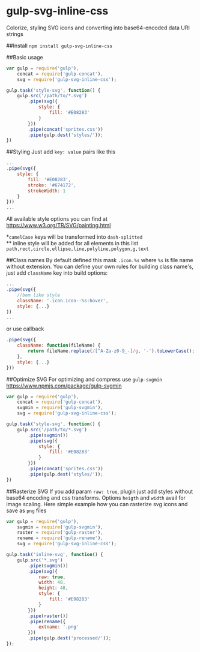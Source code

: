 # gulp-svg-inline-css

Colorize, styling SVG icons and converting into base64-encoded data URI strings

##Install
```npm install gulp-svg-inline-css```

##Basic usage
```js
var gulp = require('gulp'),
	concat = require('gulp-concat'),
	svg = require('gulp-svg-inline-css');

gulp.task('style-svg', function() {
	gulp.src('/path/to/*.svg')
		.pipe(svg({
			style: {
				fill: '#E08283'
			}
		}))
		.pipe(concat('sprites.css'))
		.pipe(gulp.dest('styles/'));
})
```

##Styling
Just add ```key: value``` pairs like this
```js
...
.pipe(svg({
	style: {
		fill: '#E08283',
		stroke: '#674172',
		strokeWidth: 1
	}
}))
...
```
All available style options you can find at https://www.w3.org/TR/SVG/painting.html

\*```camelCase``` keys will be transformed into ```dash-splitted```<br>
\** inline style will be added for all elements in this list  ```path,rect,circle,ellipse,line,polyline,polygon,g,text```

##Class names
By default defined this mask ```.icon.%s``` where ```%s``` is file name without extension.
You can define your own rules for building class name's, just add ```className``` key into build options: 
```js
...
.pipe(svg({
	//bem like style
	className: '.icon.icon--%s:hover',
	style: {...}
))
...
```
or use callback
```js
.pipe(svg({
	className: function(fileName) {
		return fileName.replace(/[^A-Za-z0-9_-]/g, '-').toLowerCase();
	},
	style: {...}
}))
```

##Optimize SVG
For optimizing and compress use ```gulp-svgmin```  https://www.npmjs.com/package/gulp-svgmin
```js
var gulp = require('gulp'),
	concat = require('gulp-concat'),
	svgmin = require('gulp-svgmin'),
	svg = require('gulp-svg-inline-css');

gulp.task('style-svg', function() {
	gulp.src('/path/to/*.svg')
		.pipe(svgmin())
		.pipe(svg({
			style: {
				fill: '#E08283'
			}
		}))
		.pipe(concat('sprites.css'))
		.pipe(gulp.dest('styles/'));
})
```

##Rasterize SVG
If you add param `raw: true`, plugin just add styles without base64 encoding and css transforms.
Options `heigth` and `width` avail for image scaling.
Here simple example how you can rasterize svg icons and save as `png` files
```js
var gulp = require('gulp'),
	svgmin = require('gulp-svgmin'),
	raster = require('gulp-raster'),
	rename = require('gulp-rename'),
	svg = require('gulp-svg-inline-css');

gulp.task('inline-svg', function() {
	gulp.src('*.svg')
		.pipe(svgmin())
		.pipe(svg({
			raw: true,
			width: 48,
			height: 48,
			style: {
				fill: '#E08283'
			}
		}))
		.pipe(raster())
		.pipe(rename({
			extname: '.png'
		}))
		.pipe(gulp.dest('processed/'));
});
```
